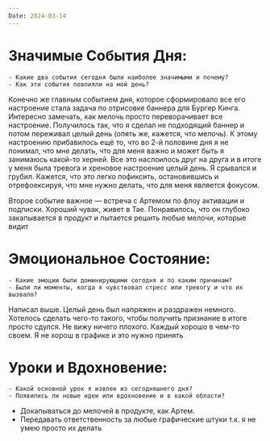 ```yaml
---
Date: 2024-03-14
---
```



# **Значимые События Дня:**
```
- Какие два события сегодня были наиболее значимыми и почему?
- Как эти события повлияли на мой день?
```
Конечно же главным событием дня, которое сформировало все его настроение стала задача по отрисовке баннера для Бургер Кинга. Интересно замечать, как мелочь просто переворачивает все настроение. Получилось так, что я сделал не подходящий баннер и потом переживал целый день (опять же, кажется, что мелочь). К этому настроению прибавилось ещё то, что во 2-й половине дня я не понимал, что мне делать, что для меня важно и может быть я занимаюсь какой-то херней. Все это наслоилось друг на друга и в итоге у меня была тревога и хреновое настроение целый день. Я срывался и грубил. 
Кажется, что это легко пофиксить, остановившись и отрефоексируя, что мне нужно делать, что для меня является фокусом. 

Второе событие важное — встреча с Артемом по флоу активации и подписки. Хороший чувак, живет в Тае. 
Понравилось, что он глубоко закапывается в продукт и пытается решить любые мелочи, которые видит

#  **Эмоциональное Состояние:**
```
- Какие эмоции были доминирующими сегодня и по каким причинам?
- Были ли моменты, когда я чувствовал стресс или тревогу и что их вызвало?
```
Написал выше. Целый день был напряжен и раздражен немного. Хотелось сделать чего-то такого, чтобы получить признание в итоге просто сдулся. 
Не вижу ничего плохого. Каждый хорошо в чем-то своем. Я не хорош в графике и это нужно принять

# Уроки и Вдохновение:
```
- Какой основной урок я извлек из сегодняшнего дня?
- Появились ли новые идеи или вдохновение и в какой области?
```
- Докапываться до мелочей в продукте, как Артем.
- Передавать ответственность за любые графические штуки т.к. я не умею просто их делать
